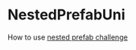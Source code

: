 NestedPrefabUni
===============

How to use [nested prefab challenge](http://terasur.blog.fc2.com/blog-entry-804.html)